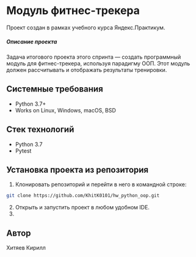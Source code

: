 # Модуль фитнес-трекера

Проект создан в рамках учебного курса Яндекс.Практикум.

##### Описание проекта

Задача итогового проекта этого спринта — создать программный модуль для фитнес-трекера, используя парадигму ООП. Этот модуль должен рассчитывать и отображать результаты тренировки.

## Системные требования

* Python 3.7+
* Works on Linux, Windows, macOS, BSD

## Стек технологий

* Python 3.7
* Pytest

## Установка проекта из репозитория
1. Клонировать репозиторий и перейти в него в командной строке:
```bash
git clone https://github.com/KhitK0101/hw_python_oop.git
```
2.  Открыть и запустить проект в любом удобном IDE.
3.  
## Автор 
Хитяев Кирилл 

